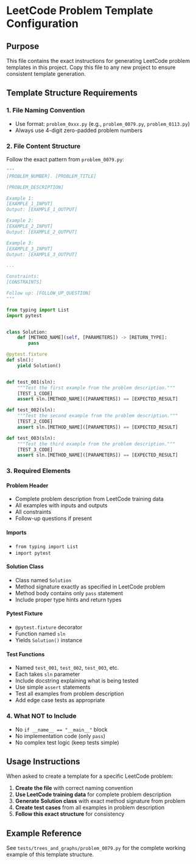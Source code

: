 # LeetCode Problem Template Configuration

## Purpose
This file contains the exact instructions for generating LeetCode problem templates in this project. Copy this file to any new project to ensure consistent template generation.

## Template Structure Requirements

### 1. File Naming Convention
- Use format: `problem_0xxx.py` (e.g., `problem_0079.py`, `problem_0113.py`)
- Always use 4-digit zero-padded problem numbers

### 2. File Content Structure
Follow the exact pattern from `problem_0079.py`:

```python
"""
[PROBLEM_NUMBER]. [PROBLEM_TITLE]

[PROBLEM_DESCRIPTION]

Example 1:
[EXAMPLE_1_INPUT]
Output: [EXAMPLE_1_OUTPUT]

Example 2:
[EXAMPLE_2_INPUT]
Output: [EXAMPLE_2_OUTPUT]

Example 3:
[EXAMPLE_3_INPUT]
Output: [EXAMPLE_3_OUTPUT]

...

Constraints:
[CONSTRAINTS]

Follow up: [FOLLOW_UP_QUESTION]
"""

from typing import List
import pytest


class Solution:
    def [METHOD_NAME](self, [PARAMETERS]) -> [RETURN_TYPE]:
        pass

@pytest.fixture
def sln():
    yield Solution()


def test_001(sln):
    """Test the first example from the problem description."""
    [TEST_1_CODE]
    assert sln.[METHOD_NAME]([PARAMETERS]) == [EXPECTED_RESULT]

def test_002(sln):
    """Test the second example from the problem description."""
    [TEST_2_CODE]
    assert sln.[METHOD_NAME]([PARAMETERS]) == [EXPECTED_RESULT]

def test_003(sln):
    """Test the third example from the problem description."""
    [TEST_3_CODE]
    assert sln.[METHOD_NAME]([PARAMETERS]) == [EXPECTED_RESULT]
```

### 3. Required Elements

#### Problem Header
- Complete problem description from LeetCode training data
- All examples with inputs and outputs
- All constraints
- Follow-up questions if present

#### Imports
- `from typing import List`
- `import pytest`

#### Solution Class
- Class named `Solution`
- Method signature exactly as specified in LeetCode problem
- Method body contains only `pass` statement
- Include proper type hints and return types

#### Pytest Fixture
- `@pytest.fixture` decorator
- Function named `sln`
- Yields `Solution()` instance

#### Test Functions
- Named `test_001`, `test_002`, `test_003`, etc.
- Each takes `sln` parameter
- Include docstring explaining what is being tested
- Use simple `assert` statements
- Test all examples from problem description
- Add edge case tests as appropriate

### 4. What NOT to Include
- No `if __name__ == "__main__"` block
- No implementation code (only `pass`)
- No complex test logic (keep tests simple)

## Usage Instructions

When asked to create a template for a specific LeetCode problem:

1. **Create the file** with correct naming convention
2. **Use LeetCode training data** for complete problem description
3. **Generate Solution class** with exact method signature from problem
4. **Create test cases** from all examples in problem description
5. **Follow this exact structure** for consistency

## Example Reference
See `tests/trees_and_graphs/problem_0079.py` for the complete working example of this template structure.
